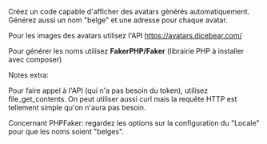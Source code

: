 Créez un code capable d'afficher des avatars générés automatiquement. Générez aussi un nom "belge" et une adresse pour chaque avatar.

Pour les images des avatars utilisez l'API https://avatars.dicebear.com/

Pour générer les noms utilisez **FakerPHP/Faker** (librairie PHP à installer avec composer)

Notes extra: 

Pour faire appel à l'API (qui n'a pas besoin du token), utilisez file_get_contents.
On peut utiliser aussi curl mais la requête HTTP est tellement simple qu'on n'aura pas besoin.

Concernant PHPFaker: regardez les options sur la configuration du "Locale" pour que les noms soient "belges".

